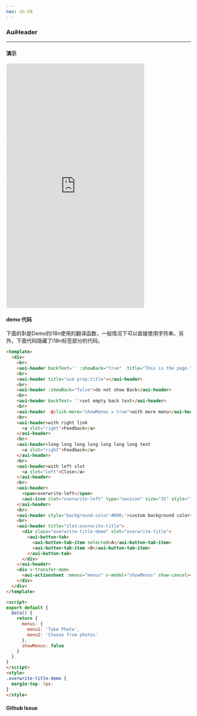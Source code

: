 ```yaml
---
nav: zh-CN
---
```



### AuiHeader

---

#### 演示

 <div style="width:377px;height:667px;display:inline-block;border:1px dashed #ececec;border-radius:5px;overflow:hidden;">
   <iframe src="http://192.9.200.185:50003/aui-m/#/component/aui-header" width="375" height="667" border="0" frameborder="0"></iframe>
 </div>

#### demo 代码

<p class="tip">下面的$t是Demo的i18n使用的翻译函数，一般情况下可以直接使用字符串。另外，下面代码隐藏了i18n标签部分的代码。</p>

``` html
<template>
  <div>
    <br>
    <aui-header backText='' :showBack="true"  title="This is the page." :showMore="true"></aui-header>
    <br>
    <aui-header title="use prop:title"></aui-header>
    <br>
    <aui-header :showBack="false">do not show Back</aui-header>
    <br>
    <aui-header backText= ''>set empty back text</aui-header>
    <br>
    <aui-header  @click-more="showMenus = true">with more menu</aui-header>
    <br>
    <aui-header>with right link
      <a slot="right">Feedback</a>
    </aui-header>
    <br>
    <aui-header>long long long long long long long text
      <a slot="right">Feedback</a>
    </aui-header>
    <br>
    <aui-header>with left slot
      <a slot="left">Close</a>
    </aui-header>
    <br>
    <aui-header>
      <span>overwrite-left</span>
      <aui-icon slot="overwrite-left" type="navicon" size="35" style="fill:#fff;position:relative;top:-8px;left:-3px;"></aui-icon>
    </aui-header>
    <br>
    <aui-header style="background-color:#000;">custom background color</aui-header>
    <br>
    <aui-header title="slot:overwrite-title">
      <div class="overwrite-title-demo" slot="overwrite-title">
        <aui-button-tab>
          <aui-button-tab-item selected>A</aui-button-tab-item>
          <aui-button-tab-item >B</aui-button-tab-item>
        </aui-button-tab>
      </div>
    </aui-header>
    <div v-transfer-dom>
      <aui-actionsheet :menus="menus" v-model="showMenus" show-cancel></aui-actionsheet>
    </div>
  </div>
</template>

<script>
export default {
  data() {
    return {
      menus: {
        menu1: 'Take Photo',
        menu2: 'Choose from photos'
      },
      showMenus: false
    }
  }
}
</script>
<style>
.overwrite-title-demo {
  margin-top: 5px;
}
</style>
```


#### Github Issue